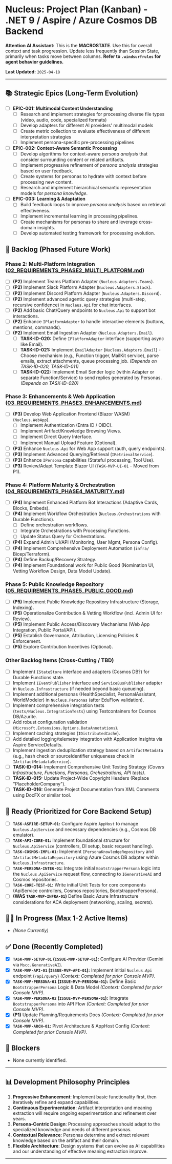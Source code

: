 # Nucleus: Project Plan (Kanban) - .NET 9 / Aspire / Azure Cosmos DB Backend

**Attention AI Assistant:** This is the **MACROSTATE**. Use this for overall context and task progression. Update less frequently than Session State, primarily when tasks move between columns. **Refer to `.windsurfrules` for agent behavior guidelines.**

**Last Updated:** `2025-04-18`

---

## 📚 Strategic Epics (Long-Term Evolution)

*   [ ] **EPIC-001: Multimodal Content Understanding**
    *   [ ] Research and implement strategies for processing diverse file types (video, audio, code, specialized formats)
    *   [ ] Develop adapters for different AI providers' multimodal models
    *   [ ] Create metric collection to evaluate effectiveness of different interpretation strategies
    *   [ ] Implement persona-specific pre-processing pipelines

*   [ ] **EPIC-002: Context-Aware Semantic Processing**
    *   [ ] Develop algorithms for context-aware *persona analysis* that consider surrounding content or related artifacts.
    *   [ ] Implement progressive refinement of *persona analysis* strategies based on user feedback.
    *   [ ] Create systems for personas to hydrate with context before processing new content.
    *   [ ] Research and implement hierarchical semantic representation models for *persona knowledge*.

*   [ ] **EPIC-003: Learning & Adaptation**
    *   [ ] Build feedback loops to improve *persona analysis* based on retrieval effectiveness.
    *   [ ] Implement incremental learning in processing pipelines.
    *   [ ] Create mechanisms for personas to share and leverage cross-domain insights.
    *   [ ] Develop automated testing framework for processing evolution.

## 🚀 Backlog (Phased Future Work)

### Phase 2: Multi-Platform Integration ([02_REQUIREMENTS_PHASE2_MULTI_PLATFORM.md](../docs/Requirements/02_REQUIREMENTS_PHASE2_MULTI_PLATFORM.md))
*   [ ] **(P2)** Implement Teams Platform Adapter (`Nucleus.Adapters.Teams`).
*   [ ] **(P2)** Implement Slack Platform Adapter (`Nucleus.Adapters.Slack`).
*   [ ] **(P2)** Implement Discord Platform Adapter (`Nucleus.Adapters.Discord`).
*   [ ] **(P2)** Implement advanced agentic query strategies (multi-step, recursive confidence) in `Nucleus.Api` for chat interfaces.
*   [ ] **(P2)** Add basic Chat/Query endpoints to `Nucleus.Api` to support bot interactions.
*   [ ] **(P2)** Enhance `IPlatformAdapter` to handle interactive elements (buttons, mentions, commands).
*   [ ] **(P2)** Implement Email Ingestion Adapter (`Nucleus.Adapters.Email`).
    *   [ ] **TASK-ID-020:** Define `IPlatformAdapter` interface (supporting async like Email).
    *   [ ] **TASK-ID-021:** Implement `EmailAdapter` (`Nucleus.Adapters.Email`) - Choose mechanism (e.g., Function trigger, MailKit service), parse emails, extract attachments, queue processing job. *(Depends on TASK-ID-020, TASK-ID-011)*
    *   [ ] **TASK-ID-022:** Implement Email Sender logic (within Adapter or separate Function/Service) to send replies generated by Personas. *(Depends on TASK-ID-020)*

### Phase 3: Enhancements & Web Application ([03_REQUIREMENTS_PHASE3_ENHANCEMENTS.md](../docs/Requirements/03_REQUIREMENTS_PHASE3_ENHANCEMENTS.md))
*   [ ] **(P3)** Develop Web Application Frontend (Blazor WASM) (`Nucleus.WebApp`).
    *   [ ] Implement Authentication (Entra ID / OIDC).
    *   [ ] Implement Artifact/Knowledge Browsing Views.
    *   [ ] Implement Direct Query Interface.
    *   [ ] Implement Manual Upload Feature (Optional).
*   [ ] **(P3)** Enhance `Nucleus.Api` for Web App support (auth, query endpoints).
*   [ ] **(P3)** Implement Advanced Querying/Retrieval (`IRetrievalService`).
*   [ ] **(P3)** Enhance `IPersona` capabilities (Stateful processing, Tool Use).
*   [ ] **(P3)** Review/Adapt Template Blazor UI (`TASK-MVP-UI-01` - Moved from P1).

### Phase 4: Platform Maturity & Orchestration ([04_REQUIREMENTS_PHASE4_MATURITY.md](../docs/Requirements/04_REQUIREMENTS_PHASE4_MATURITY.md))
*   [ ] **(P4)** Implement Enhanced Platform Bot Interactions (Adaptive Cards, Blocks, Embeds).
*   [ ] **(P4)** Implement Workflow Orchestration (`Nucleus.Orchestrations` with Durable Functions).
    *   [ ] Define orchestration workflows.
    *   [ ] Integrate Orchestrations with Processing Functions.
    *   [ ] Update Status Query for Orchestrations.
*   [ ] **(P4)** Expand Admin UI/API (Monitoring, User Mgmt, Persona Config).
*   [ ] **(P4)** Implement Comprehensive Deployment Automation (`infra/` Bicep/Terraform).
*   [ ] **(P4)** Define Backup/Recovery Strategy.
*   [ ] **(P4)** Implement Foundational work for Public Good (Nomination UI, Vetting Workflow Design, Data Model Update).

### Phase 5: Public Knowledge Repository ([05_REQUIREMENTS_PHASE5_PUBLIC_GOOD.md](../docs/Requirements/05_REQUIREMENTS_PHASE5_PUBLIC_GOOD.md))
*   [ ] **(P5)** Implement Public Knowledge Repository Infrastructure (Storage, Indexing).
*   [ ] **(P5)** Operationalize Contribution & Vetting Workflow (incl. Admin UI for Review).
*   [ ] **(P5)** Implement Public Access/Discovery Mechanisms (Web App Integration, Public Portal/API).
*   [ ] **(P5)** Establish Governance, Attribution, Licensing Policies & Enforcement.
*   [ ] **(P5)** Explore Contribution Incentives (Optional).

### Other Backlog Items (Cross-Cutting / TBD)
*   [ ] Implement `IStateStore` interface and adapters (Cosmos DB?) for Durable Functions state.
*   [ ] Implement `IEventPublisher` interface and `ServiceBusPublisher` adapter in `Nucleus.Infrastructure` (if needed beyond basic queueing).
*   [ ] Implement additional personas (HealthSpecialist, PersonalAssistant, WorldModeler) in `Nucleus.Personas` (after EduFlow validation).
*   [ ] Implement comprehensive integration tests (`tests/Nucleus.IntegrationTests`) using Testcontainers for Cosmos DB/Azurite.
*   [ ] Add robust configuration validation (`Microsoft.Extensions.Options.DataAnnotations`).
*   [ ] Implement caching strategies (`IDistributedCache`).
*   [ ] Add detailed logging/telemetry integration with Application Insights via Aspire ServiceDefaults.
*   [ ] Implement ingestion deduplication strategy based on `ArtifactMetadata` (e.g., hash check or sourceIdentifier uniqueness check in `IArtifactMetadataService`).
*   [ ] **TASK-ID-014:** Implement Comprehensive Unit Testing Strategy *(Covers Infrastructure, Functions, Personas, Orchestrations, API tests)*.
*   [ ] **TASK-ID-015:** Update Project-Wide Copyright Headers (Replace "PlaceholderCompany").
*   [ ] **TASK-ID-016:** Generate Project Documentation from XML Comments using DocFX or similar tool.

## 🔨 Ready (Prioritized for Core Backend Setup)

*   [ ] **`TASK-ASPIRE-SETUP-01`:** Configure Aspire `AppHost` to manage `Nucleus.ApiService` and necessary dependencies (e.g., Cosmos DB emulator).
*   [ ] **`TASK-API-CORE-01`:** Implement foundational structure for `Nucleus.ApiService` (controllers, DI setup, basic request handling).
*   [ ] **`TASK-COSMOS-IMPL-01`:** Implement `IPersonaKnowledgeRepository` and `IArtifactMetadataRepository` using Azure Cosmos DB adapter within `Nucleus.Infrastructure`.
*   [ ] **`TASK-PERSONA-INTEG-01`:** Integrate initial `BootstrapperPersona` logic into the `Nucleus.ApiService` request flow, connecting to `IGenerativeAI` and Cosmos repositories.
*   [ ] **`TASK-CORE-TEST-01`:** Write initial Unit Tests for core components (ApiService controllers, Cosmos repositories, BootstrapperPersona).
*   [ ] **(WAS `TASK-MVP-INFRA-01`)** Define Basic Azure Infrastructure considerations for ACA deployment (networking, scaling, secrets).

## 👨‍💻 In Progress (Max 1-2 Active Items)

*   *(None Currently)*

## ✅ Done (Recently Completed)

*   [X] **`TASK-MVP-SETUP-01` (`ISSUE-MVP-SETUP-01`):** Configure AI Provider (Gemini via `Mscc.GenerativeAI`).
*   [X] **`TASK-MVP-API-01` (`ISSUE-MVP-API-01`):** Implement initial `Nucleus.Api` endpoint (`/api/query`) *(Context: Completed for prior Console MVP)*.
*   [X] **`TASK-MVP-PERSONA-01` (`ISSUE-MVP-PERSONA-01`):** Define Basic `BootstrapperPersona` Logic & Data Model *(Context: Completed for prior Console MVP)*.
*   [X] **`TASK-MVP-PERSONA-02` (`ISSUE-MVP-PERSONA-01`):** Integrate `BootstrapperPersona` into API Flow *(Context: Completed for prior Console MVP)*.
*   [X] **(P1)** Update Planning/Requirements Docs *(Context: Completed for prior Console MVP)*.
*   [X] **`TASK-MVP-ARCH-01`:** Pivot Architecture & AppHost Config *(Context: Completed for prior Console MVP)*.

## 🚧 Blockers

*   None currently identified.

---

## 📊 Development Philosophy Principles

1. **Progressive Enhancement**: Implement basic functionality first, then iteratively refine and expand capabilities.
2. **Continuous Experimentation**: Artifact interpretation and meaning extraction will require ongoing experimentation and refinement over years.
3. **Persona-Centric Design**: Processing approaches should adapt to the specialized knowledge and needs of different personas.
4. **Contextual Relevance**: Personas determine and extract relevant knowledge based on the artifact and their domain.
5. **Flexible Architecture**: Design systems that can evolve as AI capabilities and our understanding of effective meaning extraction improve.

---